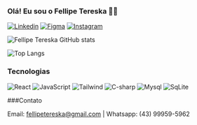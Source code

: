 
### Olá! Eu sou o Fellipe Tereska 👋🏻

[![Linkedin](https://img.shields.io/badge/LinkedIn-0077B5?style=for-the-badge&logo=linkedin&logoColor=white)](https://www.linkedin.com/in/fellipe-tereska-1b4986131/)
[![Figma](https://img.shields.io/badge/Figma-F24E1E?style=for-the-badge&logo=figma&logoColor=white)](https://www.figma.com/files/user/1017857767901476744?fuid=1017857767901476744)
[![Instagram](https://img.shields.io/badge/Instagram-E4405F?style=for-the-badge&logo=instagram&logoColor=white)](https://instagram.com/fellipetereska)


![Fellipe Tereska GitHub stats](https://github-readme-stats.vercel.app/api?username=fellipetereska&show_icons=true)

![Top Langs](https://github-readme-stats.vercel.app/api/top-langs/?username=fellipetereska&layout=compact)


### Tecnologias

![React](https://img.shields.io/badge/React-20232A?style=for-the-badge&logo=react&logoColor=61DAFB)
![JavaScript](https://img.shields.io/badge/JavaScript-F7DF1E?style=for-the-badge&logo=javascript&logoColor=black)
![Tailwind](https://img.shields.io/badge/Tailwind_CSS-38B2AC?style=for-the-badge&logo=tailwind-css&logoColor=white)
![C-sharp](https://img.shields.io/badge/C%23-239120?style=for-the-badge&logo=c-sharp&logoColor=white)
![Mysql](https://img.shields.io/badge/MySQL-00000F?style=for-the-badge&logo=mysql&logoColor=white)
![SqLite](https://img.shields.io/badge/SQLite-07405E?style=for-the-badge&logo=sqlite&logoColor=white)


###Contato

Email: fellipetereska@gmail.com | 
Whatsapp: (43) 99959-5962
